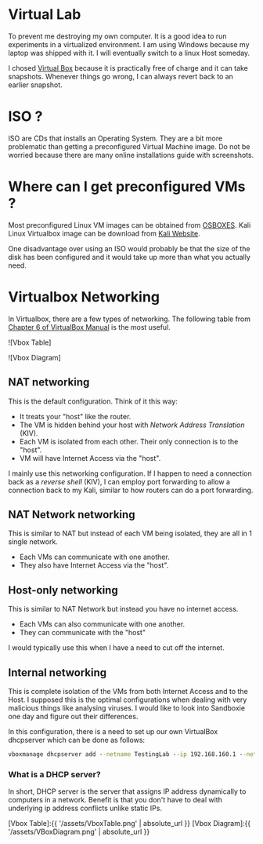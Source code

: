 # Virtual Lab
To prevent me destroying my own computer. It is a good idea to run experiments in a virtualized environment. I am using Windows because my laptop was shipped with it. I will eventually switch to a linux Host someday.

I chosed [Virtual Box] because it is practically free of charge and it can take snapshots. Whenever things go wrong, I can always revert back to an earlier snapshot.

# ISO ?
ISO are CDs that installs an Operating System. 
They are a bit more problematic than getting a preconfigured Virtual Machine image. Do not be worried because there are many online installations guide with screenshots. 

# Where can I get preconfigured VMs ?
Most preconfigured Linux VM images can be obtained from [OSBOXES].
Kali Linux Virtualbox image can be download from [Kali Website].

One disadvantage over using an ISO would probably be that the size of the disk has been configured and it would take up more than what you actually need.

# Virtualbox Networking
In Virtualbox, there are a few types of networking.
The following table from [Chapter 6 of VirtualBox Manual] is the most useful.

![Vbox Table]

![Vbox Diagram]

## NAT networking
This is the default configuration.
Think of it this way: 
- It treats your "host" like the router.
- The VM is hidden behind your host with *Network Address Translation* (KIV).
- Each VM is isolated from each other. Their only connection is to the "host". 
- VM will have Internet Access via the "host".

I mainly use this networking configuration. 
If I happen to need a connection back as a *reverse shell* (KIV),
I can employ port forwarding to allow a connection back to my Kali, similar to how routers can do a port forwarding.

## NAT Network networking
This is similar to NAT but instead of each VM being isolated, they are all in 1 single network.
- Each VMs can communicate with one another.
- They also have Internet Access via the "host".

## Host-only networking
This is similar to NAT Network but instead you have no internet access.
- Each VMs can also communicate with one another.
- They can communicate with the "host"

I would typically use this when I have a need to cut off the internet.

## Internal networking
This is complete isolation of the VMs from both Internet Access and to the Host. 
I supposed this is the optimal configurations when dealing with very malicious things like analysing viruses. I would like to look into Sandboxie one day and figure out their differences.

In this configuration, there is a need to set up our own VirtualBox dhcpserver which can be done as follows:
```cmd
vboxmanage dhcpserver add --netname TestingLab --ip 192.168.160.1 --netmask 255.255.255.0 --lowerip 192.168.160.2 --upperip 192.168.160.10 --enable
```

### What is a DHCP server?
In short, DHCP server is the server that assigns IP address dynamically to computers in a network. Benefit is that you don't have to deal with underlying ip address conflicts unlike static IPs.

[OSBOXES]:http://www.osboxes.org/
[Virtual Box]:https://www.virtualbox.org/wiki/Downloads
[kali Website]:https://www.offensive-security.com/kali-linux-vmware-virtualbox-image-download/
[Chapter 6 of VirtualBox Manual]:https://www.virtualbox.org/manual/ch06.html
[Vbox Table]:{{ '/assets/VboxTable.png' | absolute_url }}
[Vbox Diagram]:{{ '/assets/VBoxDiagram.png' | absolute_url }}
